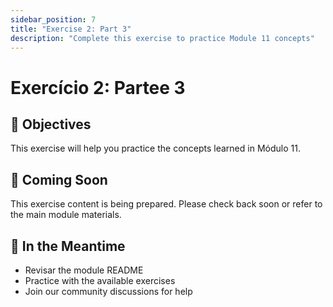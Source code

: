```yaml
---
sidebar_position: 7
title: "Exercise 2: Part 3"
description: "Complete this exercise to practice Module 11 concepts"
---
```


# Exercício 2: Partee 3

## 🎯 Objectives

This exercise will help you practice the concepts learned in Módulo 11.

## 📝 Coming Soon

This exercise content is being prepared. Please check back soon or refer to the main module materials.

## 🚀 In the Meantime

- Revisar the module README
- Practice with the available exercises
- Join our community discussions for help
